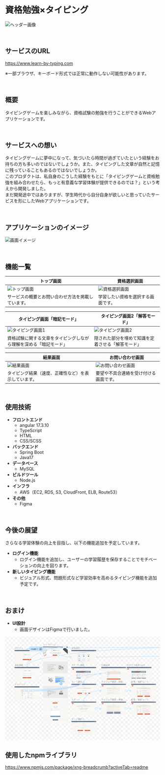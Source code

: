 # 資格勉強×タイピング

![ヘッダー画像](/docs/img/header/header.png)

<br />

## サービスのURL

https://www.learn-by-typing.com

※一部ブラウザ、キーボード形式では正常に動作しない可能性があります。

<br />

## 概要

タイピングゲームを楽しみながら、資格試験の勉強を行うことができるWebアプリケーションです。

<br />

## サービスへの想い

タイピングゲームに夢中になって、気づいたら時間が過ぎていたという経験をお持ちの方も多いのではないでしょうか。また、タイピングした文章が自然と記憶に残っていることもあるのではないでしょうか。  
このプロダクトは、私自身のこうした経験をもとに「タイピングゲームと資格勉強を組み合わせたら、もっと有意義な学習体験が提供できるのでは？」という考えから開発しました。  
まだ開発途中ではありますが、学生時代から自分自身が欲しいと思っていたサービスを形にしたWebアプリケーションです。


<br />

## アプリケーションのイメージ

![画面イメージ](/docs/img/image-mov/screen-image.gif)

<br />

## 機能一覧

| トップ画面 |　資格選択画面 |
| ---- | ---- |
| ![トップ画面](/docs/img/function-list/top.png) | ![資格選択画面](/docs/img/function-list/select-exam.png) |
| サービスの概要とお問い合わせ方法を掲載しています。 | 学習したい資格を選択する画面です。 |

| タイピング画面「暗記モード」 |　タイピング画面2「解答モード」 |
| ---- | ---- |
| ![タイピング画面1](/docs/img//function-list/typing_nomal.png) | ![タイピング画面2](/docs/img/function-list/typing_filling.png) |
| 資格試験に関する文章をタイピングしながら理解を深める「暗記モード」 | 隠された部分を埋めて知識を定着させる「解答モード」 |

|　結果画面 | お問い合わせ画面 |
| ---- | ---- |
| ![結果画面](/docs/img/function-list/result.png) | ![お問い合わせ画面](/docs/img//function-list/inquiry.png) |
| タイピング結果（速度、正確性など）を表示しています。 | 要望や不具合連絡を受け付ける画面です。 |



<br />

## 使用技術

- **フロントエンド** 
  - angular 17.3.10
  - TypeScript
  - HTML
  - CSS/SCSS
- **バックエンド** 
  - Spring Boot
  - Java17
- **データベース** 
  - MySQL
- **ビルドツール** 
  - Node.js
- **インフラ**
  - AWS（EC2, RDS, S3, CloudFront, ELB, Route53）
- **その他** 
  - Figma 

<br />

## 今後の展望

さらなる学習体験の向上を目指し、以下の機能追加を予定しています。

- **ログイン機能**
  - ログイン機能を追加し、ユーザーの学習履歴を保存することでモチベーションの向上を図ります。
- **新しいタイピング機能**
  - ビジュアル形式、問題形式など学習効率を高めるタイピング機能を追加予定です。

<br />  

## おまけ

- **UI設計**
  - 画面デザインはFigmaで行いました。

![画面遷移図](/docs/img/ui-figma/ui-figma.png)

## 使用したnpmライブラリ

https://www.npmjs.com/package/xng-breadcrumb?activeTab=readme
